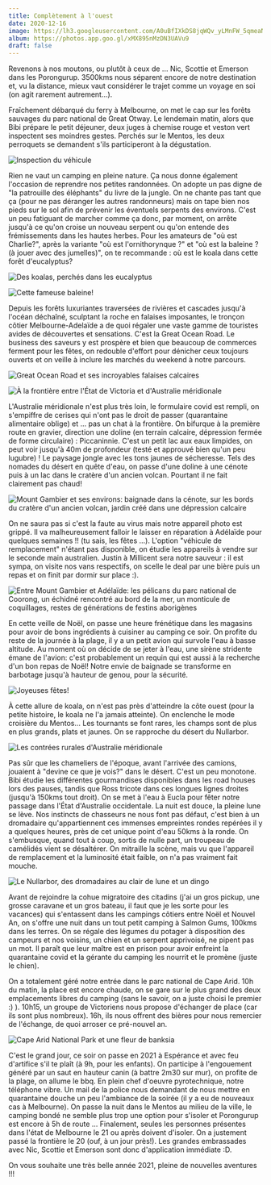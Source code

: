 ```yaml
---
title: Complètement à l'ouest
date: 2020-12-16
image: https://lh3.googleusercontent.com/A0uBfIXkDS8jqWQv_yLMnFW_5qmeaN_G7pNozno2FWSLQ5u6DvV-vP-_qxCEkxgg4xu6Jb6vxjyjjOh9u7EBUpmgm7QOf_VfJ3Yr7FDS6p6it7HZ6neeJdZFQcdfchHVbNYFmq-KmU8
album: https://photos.app.goo.gl/xMX895nMzDN3UAVu9
draft: false
---
```


Revenons à nos moutons, ou plutôt à ceux de ... Nic, Scottie et Emerson dans les Porongurup. 3500kms nous séparent encore de notre destination et, vu la distance, mieux vaut considérer le trajet comme un voyage en soi (on agit rarement autrement...).

Fraîchement débarqué du ferry à Melbourne, on met le cap sur les forêts sauvages du parc national de Great Otway. Le lendemain matin, alors que Bibi prépare le petit déjeuner, deux juges à chemise rouge et veston vert inspectent ses moindres gestes. Perchés sur le Mentos, les deux perroquets se demandent s'ils participeront à la dégustation.

![Inspection du véhicule](https://lh3.googleusercontent.com/B5mADN1sFfJN32DPXNy0G2J_Pz0JInf8ar9Uv5Ki6LnNKOmOukvTURuI2iwEbGxmyVif8OjiqYfYyOPA_nCH_oGtuOFE4Wwf05r2LjZTzFPn9HeTasG-sXCimmV9toG86uJ3ch4_OYo )

Rien ne vaut un camping en pleine nature. Ça nous donne également l'occasion de reprendre nos petites randonnées. On adopte un pas digne de "la patrouille des éléphants" du livre de la jungle. On ne chante pas tant que ça (pour ne pas déranger les autres randonneurs) mais on tape bien nos pieds sur le sol afin de prévenir les éventuels serpents des environs. C'est un peu fatiguant de marcher comme ça donc, par moment, on arrête jusqu'à ce qu'on croise un nouveau serpent ou qu'on entende des frémissements dans les hautes herbes. Pour les amateurs de "où est Charlie?", après la variante "où est l'ornithorynque ?" et "où est la baleine ? (à jouer avec des jumelles)", on te recommande : où est le koala dans cette forêt d'eucalyptus?

![Des koalas, perchés dans les eucalyptus](https://lh3.googleusercontent.com/BAPOevO53b1sF_xP6cu8o19dzkNNK87YhCARy5jj5n9Lc4D6gVBnBuUwgOi-FU4QUb0MVtxW1iGdgRsYjafqKK2mVhWgBuVDyiRMgDUgt3rUGESGgDewHo9EVXhY9bgMtiqWiQtra_4)

![Cette fameuse baleine!](https://lh3.googleusercontent.com/G3METt7TmzcOkbcOJd09voOvef10J9XE9dR_Spm-vTu0AgtAsb_sXgi9hMhUe-CRSrYQPagMUtqwbRHgMxf5SM2S_WRlXUUoSJhvmDwffUQgoG5z3wd8mY1ulQpkly_9iw7yPfzKZqA)

Depuis les forêts luxuriantes traversées de rivières et cascades jusqu'à l'océan déchaîné, sculptant la roche en falaises imposantes, le tronçon côtier Melbourne-Adelaïde a de quoi régaler une vaste gamme de touristes avides de découvertes et sensations. C'est la Great Ocean Road. Le business des saveurs y est prospère et bien que beaucoup de commerces ferment pour les fêtes, on redouble d'effort pour dénicher ceux toujours ouverts et on veille à inclure les marchés du weekend à notre parcours.

![Great Ocean Road et ses incroyables falaises calcaires](https://lh3.googleusercontent.com/2qy4xU8sPpUXiF5RmBa-kpxUcbhhkVm386HauFqxSKAFTppR34z6ZWYrfEd4ChpVAGbjuyykajSTvANB4lnzfb5fXSj_BALtiT0eMbanl2p9e_isJrjVI5eyV_xGQ1oMe8UYbHmflbM )

![À la frontière entre l'État de Victoria et d'Australie méridionale](https://lh3.googleusercontent.com/wMjoeZCIhgmtVK05yf_t5bl1K7VXlWu7tQjSkIxv4WYqEAwruy2o19XcuOTFUT7Z-U2F8C-fp7jh2DPD7TBIymxkpaAoAlrlt8PydiedpBs8JMRZAXBqsIOjmdBTHCw62H58qfJkYJw)

L'Australie méridionale n'est plus très loin, le formulaire covid est rempli, on s'empiffre de cerises qui n'ont pas le droit de passer (quarantaine alimentaire oblige) et ... pas un chat à la frontière. On bifurque à la première route en gravier, direction une doline (en terrain calcaire, dépression fermée de forme circulaire) : Piccaninnie. C'est un petit lac aux eaux limpides, on peut voir jusqu'à 40m de profondeur (testé et approuvé bien qu'un peu lugubre) ! Le paysage jongle avec les tons jaunes de sécheresse. Tels des nomades du désert en quête d'eau, on passe d'une doline à une cénote puis à un lac dans le cratère d'un ancien volcan. Pourtant il ne fait clairement pas chaud!

![Mount Gambier et ses environs: baignade dans la cénote, sur les bords du cratère d'un ancien volcan, jardin créé dans une dépression calcaire](https://lh3.googleusercontent.com/OA13Gi2TOEgqPKgYwtnSn12YLOQxnTkd4-n8-Gnb8Nn0ctmgQ7NewSnxgRbqrGk86ymm6MPFQUBoaekL3bwMiGqJVbjdWxgvfhk15Uc8D-EQs5xqkSB-VDVu_8M0qTdQbzMpgjAUFpQ)

On ne saura pas si c'est la faute au virus mais notre appareil photo est grippé. Il va malheureusement falloir le laisser en réparation à Adélaïde pour quelques semaines !! (tu sais, les fêtes ...). L'option "véhicule de remplacement" n'étant pas disponible, on étudie les appareils à vendre sur le seconde main australien. Justin à Millicent sera notre sauveur : il est sympa, on visite nos vans respectifs, on scelle le deal par une bière puis un repas et on finit par dormir sur place :).

![Entre Mount Gambier et Adélaïde: les pélicans du parc national de Coorong, un échidné rencontré au bord de la mer, un monticule de coquillages, restes de générations de festins aborigènes](https://lh3.googleusercontent.com/9bGmXxgp0CkncJx09KFkrJp8UBDC8Cpd6HYlf4xnvl0JT-9pVj33-10eJxNkQxaqWMLKStSVUTIJWnMvEzHFcHGWpvPUfgiyUzA2XqloKW_gyhe1G-9t1eed2GSsW9s5uzqbrDdrqQI)

En cette veille de Noël, on passe une heure frénétique dans les magasins pour avoir de bons ingrédients à cuisiner au camping ce soir. On profite du reste de la journée à la plage, il y a un petit avion qui survole l'eau à basse altitude. Au moment où on décide de se jeter à l'eau, une sirène stridente émane de l'avion: c'est probablement un requin qui est aussi à la recherche d'un bon repas de Noël! Notre envie de baignade se transforme en barbotage jusqu'à hauteur de genou, pour la sécurité.

![Joyeuses fêtes!](https://lh3.googleusercontent.com/pcMzpDDEX9o0z4tjcFKVifpSGhp1me1wI6yvlk184-Uj5IgOiYt_Nw7V0_y603FL_i-1l90YEru3BRNQawYHfDPpfkkOM6arHbrPzH0U9Qczg9bbXgum4C0Kbv_tmIV4lfIy2ZkozyQ )

À cette allure de koala, on n'est pas près d'atteindre la côte ouest (pour la petite histoire, le koala ne l'a jamais atteinte). On enclenche le mode croisière du Mentos... Les tournants se font rares, les champs sont de plus en plus grands, plats et jaunes. On se rapproche du désert du Nullarbor.

![Les contrées rurales d'Australie méridionale](https://lh3.googleusercontent.com/KeL9tv7UVE4yG6eI8glZA9H0GwSMuZug5rwdVOIxDUp6Bz78P4vMGMPuSG72WqAH4jPOQqwcDf9VnPSPaTOXXmupdFxhGO03NzG0kcd0LIq54P9V5izZq6TpGRTa2soW6KEgAMqVSUs)

Pas sûr que les chameliers de l'époque, avant l'arrivée des camions, jouaient à "devine ce que je vois?" dans le désert. C'est un peu monotone. Bibi étudie les différentes gourmandises disponibles dans les road houses lors des pauses, tandis que Ross tricote dans ces longues lignes droites (jusqu'à 150kms tout droit). On se met à l'eau à Eucla pour fêter notre passage dans l'État d'Australie occidentale. La nuit est douce, la pleine lune se lève. Nos instincts de chasseurs ne nous font pas défaut, c'est bien à un dromadaire qu'appartiennent ces immenses empreintes rondes repérées il y a quelques heures, près de cet unique point d'eau 50kms à la ronde. On s'embusque, quand tout à coup, sortis de nulle part, un troupeau de camélidés vient se désaltérer. On mitraille la scène, mais vu que l'appareil de remplacement et la luminosité était faible, on n'a pas vraiment fait mouche.

![Le Nullarbor, des dromadaires au clair de lune et un dingo](https://lh3.googleusercontent.com/dbN12x-N0c4WKHkoWoN7yDSvWlbhbBhW9r00h3ynwZmps6l0TnKn0BDhDRD8mfaN9s50Qyj74cRNvRRXqSgYXapsFHwyOwexU6ImPNRDAhfiwf-tepgOcX6c_fpvhDbXGdqBqTwDyPc )

Avant de rejoindre la cohue migratoire des citadins (j'ai un gros pickup, une grosse caravane et un gros bateau, il faut que je les sorte pour les vacances) qui s'entassent dans les campings côtiers entre Noël et Nouvel An, on s'offre une nuit dans un tout petit camping à Salmon Gums, 100kms dans les terres. On se régale des légumes du potager à disposition des campeurs et nos voisins, un chien et un serpent apprivoisé, ne pipent pas un mot. Il paraît que leur maître est en prison pour avoir enfreint la quarantaine covid et la gérante du camping les nourrit et le promène (juste le chien).

On a totalement géré notre entrée dans le parc national de Cape Arid. 10h du matin, la place est encore chaude, on se gare sur le plus grand des deux emplacements libres du camping (sans le savoir, on a juste choisi le premier :) ). 10h15, un groupe de Victoriens nous propose d'échanger de place (car ils sont plus nombreux). 16h, ils nous offrent des bières pour nous remercier de l'échange, de quoi arroser ce pré-nouvel an.

![Cape Arid National Park et une fleur de banksia](https://lh3.googleusercontent.com/S6JrHmOScZsyydd6R7InoJmcNNwUZNrFilzjlkLQSkEXkbLhjJdt45rADMQ-T2xUSBN4rSCjTb-RDM9mmuwPcv64PKGwUXT1a8LxXFWnWi5pG63ExZKTZsd4S5R02WtZL2r4vwbu8hQ)

C'est le grand jour, ce soir on passe en 2021 à Espérance et avec feu d'artifice s'il te plaît (à 9h, pour les enfants). On participe à l'engouement généré par un saut en hauteur canin (à battre 2m30 sur mur), on profite de la plage, on allume le bbq. En plein chef d'oeuvre pyrotechnique, notre téléphone vibre. Un mail de la police nous demandant de nous mettre en quarantaine douche un peu l'ambiance de la soirée (il y a eu de nouveaux cas à Melbourne). On passe la nuit dans le Mentos au milieu de la ville, le camping bondé ne semble plus trop une option pour s'isoler et Porongurup est encore à 5h de route ... Finalement, seules les personnes présentes dans l'état de Melbourne le 21 ou après doivent d'isoler. On a justement passé la frontière le 20 (ouf, à un jour près!). Les grandes embrassades avec Nic, Scottie et Emerson sont donc d'application immédiate :D.

On vous souhaite une très belle année 2021, pleine de nouvelles aventures !!!
